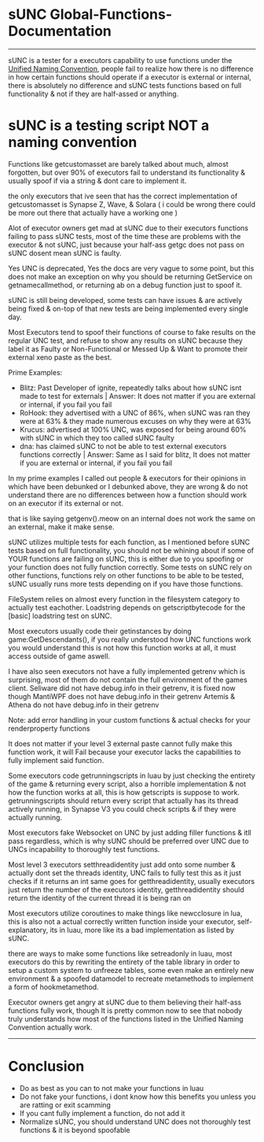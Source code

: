 # sUNC Global-Functions-Documentation

_______________________________________________________________

sUNC is a tester for a executors capability to use functions under the [Unified Naming Convention](https://github.com/unified-naming-convention/NamingStandard), people fail to realize how there is no difference in how certain functions should operate if a executor is external or internal, there is absolutely no difference and sUNC tests functions based on full functionality & not if they are half-assed or anything.

# sUNC is a testing script NOT a naming convention

Functions like getcustomasset are barely talked about much, almost forgotten, but over 90% of executors fail to understand its functionality & usually spoof if via a string & dont care to implement it.

the only executors that ive seen that has the correct implementation of getcustomasset is Synapse Z, Wave, & Solara ( i could be wrong there could be more out there that actually have a working one )

Alot of executor owners get mad at sUNC due to their executors functions failing to pass sUNC tests, most of the time these are problems with the executor & not sUNC, just because your half-ass getgc does not pass on sUNC dosent mean sUNC is faulty.

Yes UNC is deprecated, Yes the docs are very vague to some point, but this does not make an exception on why you should be returning GetService on getnamecallmethod, or returning ab on a debug function just to spoof it.

sUNC is still being developed, some tests can have issues & are actively being fixed & on-top of that new tests are being implemented every single day.

Most Executors tend to spoof their functions of course to fake results on the regular UNC test, and refuse to show any results on sUNC because they label it as Faulty or Non-Functional or Messed Up & Want to promote their external xeno paste as the best.

Prime Examples:
- Blitz: Past Developer of ignite, repeatedly talks about how sUNC isnt made to test for externals
| Answer: It does not matter if you are external or internal, if you fail you fail
- RoHook: they advertised with a UNC of 86%, when sUNC was ran they were at 63% & they made numerous excuses on why they were at 63%
- Krucus: advertised at 100% UNC, was exposed for being around 60% with sUNC in which they too called sUNC faulty
- dna: has claimed sUNC to not be able to test external executors functions correctly
| Answer: Same as I said for blitz, It does not matter if you are external or internal, if you fail you fail

In my prime examples I called out people & executors for their opinions in which have been debunked or I debunked above, they are wrong & do not understand there are no differences between how a function should work on an executor if its external or not.

that is like saying getgenv().meow on an internal does not work the same on an external, make it make sense.

sUNC utilizes multiple tests for each function, as I mentioned before sUNC tests based on full functionality, you should not be whining about if some of YOUR functions are failing on sUNC, this is either due to you spoofing or your function does not fully function correctly. Some tests on sUNC rely on other functions, functions rely on other functions to be able to be tested, sUNC usually runs more tests depending on if you have those functions.

FileSystem relies on almost every function in the filesystem category to actually test eachother.
Loadstring depends on getscriptbytecode for the [basic] loadstring test on sUNC.

Most executors usually code their getinstances by doing game:GetDescendants(), if you really understood how UNC functions work you would understand this is not how this function works at all, it must access outside of game aswell.

I have also seen executors not have a fully implemented getrenv which is surprising, most of them do not contain the full environment of the games client.
Seliware did not have debug.info in their getrenv, it is fixed now though
MantiWPF does not have debug.info in their getrenv
Artemis & Athena do not have debug.info in their getrenv

Note: add error handling in your custom functions & actual checks for your renderproperty functions

It does not matter if your level 3 external paste cannot fully make this function work, it will Fail because your executor lacks the capabilities to fully implement said function.

Some executors code getrunningscripts in luau by just checking the entirety of the game & returning every script, also a horrible implementation & not how the function works at all, this is how getscripts is suppose to work.
getrunningscripts should return every script that actually has its thread actively running, in Synapse V3 you could check scripts & if they were actually running.

Most executors fake Websocket on UNC by just adding filler functions & itll pass regardless, which is why sUNC should be preferred over UNC due to UNCs incapability to thoroughly test functions.

Most level 3 executors setthreadidentity just add onto some number & actually dont set the threads identity, UNC fails to fully test this as it just checks if it returns an int
same goes for getthreadidentity, usually executors just return the number of the executors identity, getthreadidentity should return the identity of the current thread it is being ran on

Most executors utilize coroutines to make things like newcclosure in lua, this is also not a actual correctly written function inside your executor, self-explanatory, its in luau, more like its a bad implementation as listed by sUNC.

there are ways to make some functions like setreadonly in luau, most executors do this by rewriting the entirety of the table library in order to setup a custom system to unfreeze tables, some even make an entirely new environment & a spoofed datamodel to recreate metamethods to implement a form of hookmetamethod.

Executor owners get angry at sUNC due to them believing their half-ass functions fully work, though It is pretty common now to see that nobody truly understands how most of the functions listed in the Unified Naming Convention actually work.

_______________________________________________________________

# Conclusion

- Do as best as you can to not make your functions in luau
- Do not fake your functions, i dont know how this benefits you unless you are ratting or exit scamming
- If you cant fully implement a function, do not add it
- Normalize sUNC, you should understand UNC does not thoroughly test functions & it is beyond spoofable
